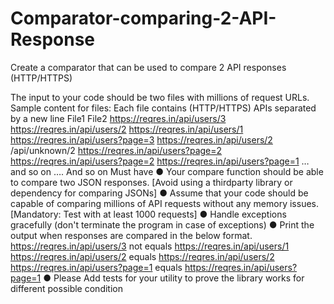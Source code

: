 # Comparator-comparing-2-API-Response
Create a comparator that can be used to compare 2 API responses (HTTP/HTTPS)

The input to your code should be two files with millions of request URLs. Sample content for files:
Each file contains (HTTP/HTTPS) APIs separated by a new line
File1 File2
https://reqres.in/api/users/3 https://reqres.in/api/users/2
https://reqres.in/api/users/1 https://reqres.in/api/users?page=3
https://reqres.in/api/users/2 /api/unknown/2
https://reqres.in/api/users?page=2 https://reqres.in/api/users?page=2
https://reqres.in/api/users?page=1 … and so on
…. And so on
Must have
● Your compare function should be able to compare two JSON responses. [Avoid using a thirdparty
library or dependency for comparing JSONs]
● Assume that your code should be capable of comparing millions of API requests without
any memory issues. [Mandatory: Test with at least 1000 requests]
● Handle exceptions gracefully (don't terminate the program in case of exceptions)
● Print the output when responses are compared in the below format.
https://reqres.in/api/users/3 not equals https://reqres.in/api/users/1
https://reqres.in/api/users/2 equals https://reqres.in/api/users/2
https://reqres.in/api/users?page=1 equals https://reqres.in/api/users?page=1
● Please Add tests for your utility to prove the library works for different possible condition
